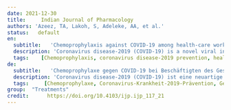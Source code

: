 ```yaml
---
date: 2021-12-30
title:     Indian Journal of Pharmacology
authors: 'Azeez, TA, Lakoh, S, Adeleke, AA, et al.'
status:   default
en:
  subtitle:   'Chemoprophylaxis against COVID-19 among health-care workers using Ivermectin in low- and middle-income countries: A systematic review and meta-analysis'
  description: 'Coronavirus disease-2019 (COVID-19) is a novel viral infectious disease that the World Health Organization (WHO) has announced to be a pandemic. This meta-analysis was aimed at providing evidence for the use of ivermectin to prevent COVID-19 among hospital workers in low-resource countries. Medical databases including African Journals online, Google Scholar, PubMed, Cochrane library, EMBASE, COVID-19 research database (WHO), Clinicaltrials.gov, and SCOPUS were searched for studies on Ivermectin as a chemoprophylactic drug against COVID-19 among hospital personnel in settings with limited resources. Preprint servers such as bioRxiv and medRxiv as well as the gray literature were also searched. Studies adjudged to be eligible were identified using the Preferred Reporting Items for Systematic Reviews and Meta-Analyses algorithm. Statistical analyses were done using Stata version 14.3. Seven studies were selected for the meta-analysis. The total sample size was 2652. There were two randomized controlled trials and five nonrandomized studies. Some studies dosed Ivermectin daily while some dosed it weekly. However, one of the studies dosed it monthly. The studies reported variable clinical benefits. 89% of the participants benefited from taking Ivermectin as a form of preexposure chemoprophylaxis. Ivermectin has a significant clinical benefit as a preventive drug against COVID-19 for hospital personnel in settings with limited resources.'
  tags:    [Chemoprophylaxis, coronavirus disease-2019 prevention, health-care workers, Ivermectin, resource-limited settings]
de: 
  subtitle:   'Chemoprophylaxe gegen COVID-19 bei Beschäftigten des Gesundheitswesens unter Verwendung von Ivermectin in Ländern mit niedrigem und mittlerem Einkommen: Eine systematische Überprüfung und Meta-Analyse'
  description: 'Coronavirus disease-2019 (COVID-19) ist eine neuartige virale Infektionskrankheit, die von der Weltgesundheitsorganisation (WHO) zur Pandemie erklärt wurde. Ziel dieser Meta-Analyse war, Belege für den Einsatz von Ivermectin zur Vorbeugung von COVID-19 bei Krankenhausmitarbeitern in ressourcenarmen Ländern zu finden. Medizinische Datenbanken wie African Journals online, Google Scholar, PubMed, Cochrane Library, EMBASE, COVID-19-Forschungsdatenbank (WHO), Clinicaltrials.gov und SCOPUS wurden nach Studien über Ivermectin als chemoprophylaktisches Mittel gegen COVID-19 bei Krankenhauspersonal in Ländern mit begrenzten Ressourcen durchsucht. Preprint-Server wie bioRxiv und medRxiv sowie die graue Literatur wurden ebenfalls durchsucht. Die für geeignet befundenen Studien wurden anhand des Algorithmus der Preferred Reporting Items for Systematic Reviews and Meta-Analyses identifiziert. Die statistischen Analysen wurden mit Stata Version 14.3 durchgeführt. Sieben Studien wurden für die Meta-Analyse ausgewählt. Die Gesamtstichprobengröße betrug 2652. Es handelte sich um zwei randomisierte kontrollierte Studien und fünf nicht-randomisierte Studien. In einigen Studien wurde Ivermectin täglich, in anderen wöchentlich verabreicht. In einer der Studien wurde es jedoch monatlich verabreicht. Die Studien berichteten über unterschiedliche klinische Vorteile. 89 % der Teilnehmer profitierten von der Einnahme von Ivermectin als Form der präexpositionellen Chemoprophylaxe. Ivermectin hat einen signifikanten klinischen Nutzen als präventives Medikament gegen COVID-19 für Krankenhauspersonal in Umgebungen mit begrenzten Ressourcen. '
  tags:     [Chemoprophylaxe, Coronavirus-Krankheit-2019-Prävention, Gesundheitspersonal, Ivermectin, ressourcenbeschränkte Bedingungen]
group:  "Treatments"
credit:      https://doi.org/10.4103/ijp.ijp_117_21
---
```

